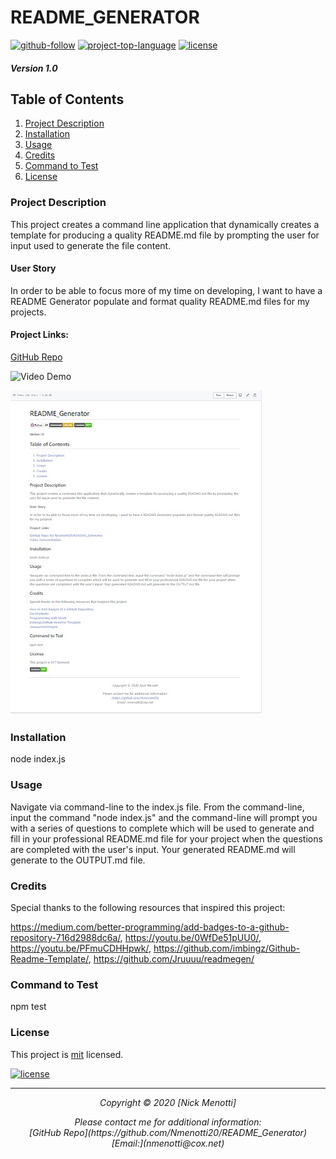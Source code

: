 

# README_GENERATOR

[![github-follow](https://img.shields.io/github/followers/undefined?label=Follow&logoColor=purple&style=social)](https://github.com/Nmenotti20) [![project-top-language](https://img.shields.io/github/languages/top/Nmenotti20/README_Generator?color=yellow)](https://github.com/Nmenotti20/README_Generator) [![license](https://img.shields.io/badge/License-mit-brightgreen.svg)](https://choosealicense.com/licenses/mit/)

##### Version 1.0

## Table of Contents 

1. [Project Description](#Description)
2. [Installation](#Installation)
3. [Usage](#Usage)
4. [Credits](#Credits)
5. [Command to Test](#Test)
6. [License](#License) 

### Project Description

This project creates a command line application that dynamically creates a template for producing a quality README.md file by prompting the user for input used to generate the file content.

#### User Story

In order to be able to focus more of my time on developing, I want to have a README Generator populate and format quality README.md files for my projects.

#### Project Links:

[GitHub Repo](https://github.com/Nmenotti20/README_Generator)<br>

![Video Demo](/assets/demo.gif)<br>

![Additional Links](/assets/image.jpg)<br>

### Installation

node index.js
  
### Usage

Navigate via command-line to the index.js file. From the command-line, input the command "node index.js" and the command-line will prompt you with a series of questions to complete which will be used to generate and fill in your professional README.md file for your project when the questions are completed with the user's input. Your generated README.md will generate to the OUTPUT.md file.

### Credits

Special thanks to the following resources that inspired this project:

https://medium.com/better-programming/add-badges-to-a-github-repository-716d2988dc6a/, https://youtu.be/0WfDe51pUU0/, https://youtu.be/PFmuCDHHpwk/, https://github.com/imbingz/Github-Readme-Template/, https://github.com/Jruuuu/readmegen/

### Command to Test

npm test

### License

This project is [mit](https://choosealicense.com/licenses/mit) licensed.<br>

[![license](https://img.shields.io/badge/License-mit-brightgreen.svg)](https://choosealicense.com/licenses/mit/)

<hr>
<p align='center'><i>
Copyright © 2020 [Nick Menotti]<br> 

<p align='center'><i>
Please contact me for additional information:<br>
[GitHub Repo](https://github.com/Nmenotti20/README_Generator)<br>
[Email:](nmenotti@cox.net)</i></p>

